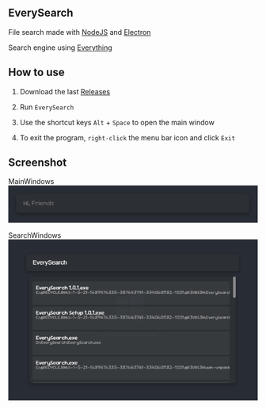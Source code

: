 ## EverySearch

File search made with [NodeJS](https://github.com/nodejs/node) and [Electron](https://github.com/electron/electron)

Search engine using [Everything](https://www.voidtools.com/)

## How to use

1. Download the last [Releases](https://github.com/AsZer0s/EverySearch/releases/latest)

2. Run `EverySearch`

3. Use the shortcut keys `Alt` + `Space` to open the main window

4. To exit the program, `right-click` the menu bar icon and click `Exit`

## Screenshot

MainWindows<br>
![MainWindows](./Files/MainWindows.png)

SearchWindows<br>
![SearchWindows](./Files/SearchWindows.png)
